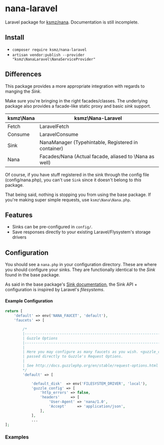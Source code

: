 # nana-laravel
Laravel package for [ksmz/nana](https://github.com/matical/nana). Documentation is still incomplete.

## Install
* `composer require ksmz/nana-laravel`
* `artisan vendor:publish --provider "ksmz\NanaLaravel\NanaServiceProvider"`

## Differences
This package provides a more appropriate integration with regards to manging the *Sink*. 

Make sure you're bringing in the right facades/classes. The underlying package also provides a facade-like static proxy and basic *sink* support.

ksmz\Nana    | ksmz\Nana-Laravel  
---          | ---  
Fetch        | LaravelFetch  
Consume      | LaravelConsume
Sink         | NanaManager (Typehintable, Registered in container)
Nana         | Facades/Nana (Actual facade, aliased to \Nana as well)

Of course, if you have stuff registered in the sink through the config file (config/nana.php), you can't use `Sink` since it doesn't belong to *this* package.

That being said, nothing is stopping you from using the base package. If you're making super simple requests, use `ksmz\Nana\Nana.php`.

## Features
* Sinks can be pre-configured in `config/`.
* Save responses directly to your existing Laravel/Flysystem's storage drivers

## Configuration
You should see a `nana.php` in your configuration directory. These are where you should configure your sinks. They are functionally identical to the *Sink* found in the base package.

As said in the base package's [Sink documentation](https://github.com/matical/nana/wiki/Sink), the Sink API + configuration is inspired by Laravel's *filesystems*.

#### Example Configuration
```php
return [
    'default' => env('NANA_FAUCET', 'default'),
    'faucets' => [

        /*
        |--------------------------------------------------------------------------
        | Guzzle Options
        |--------------------------------------------------------------------------
        |
        | Here you may configure as many faucets as you wish. <guzzle_config> is
        | passed directly to Guzzle's Request Options.
        |
        | See http://docs.guzzlephp.org/en/stable/request-options.html for more info.
        */
        'default' => [

            'default_disk'  => env('FILESYSTEM_DRIVER', 'local'),
            'guzzle_config' => [
                'http_errors' => false,
                'headers'     => [
                    'User-Agent' => 'nana/1.0',
                    'Accept'     => 'application/json',
                ],
            ],
            ...
];
```

### Examples
```php

```
